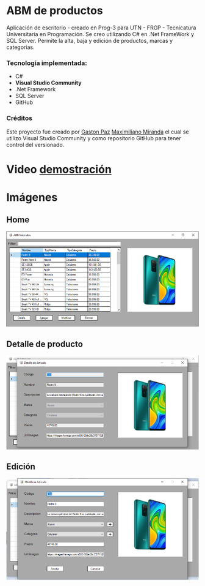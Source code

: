 # ABM de productos

Aplicación de escritorio - creado en Prog-3 para UTN - FRGP - Tecnicatura Universitaria en Programación.
Se creo utilizando C# en .Net FrameWork y SQL Server.
Permite la alta, baja y edición de productos, marcas y categorias.

### Tecnología implementada:

- C#
- **Visual Studio Community**
- .Net Framework
- SQL Server
- GitHub

### Créditos

Este proyecto fue creado por [Gaston Paz](https://github.com/Gaston-Paz) [Maximiliano Miranda](https://github.com/Maxi-rpc) el cual se utilizo Visual Studio Community y como repositorio GitHub para tener control del versionado.

# Video [demostración](https://youtu.be/N4lmoF7yUBU)

# Imágenes

## Home

![menu](/Readme/Home.png)

## Detalle de producto

![menu](/Readme/Detalle.png)

## Edición

![menu](/Readme/Modificar.png)

